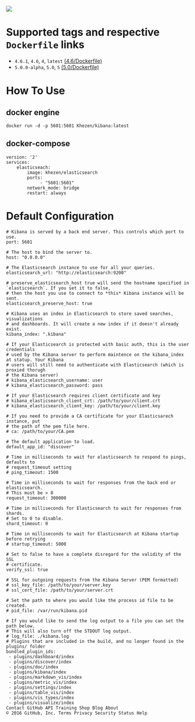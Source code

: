 [![](https://images.microbadger.com/badges/image/khezen/kibana.svg)](https://microbadger.com/images/khezen/elasticsearch "Get your own version badge on microbadger.com")
# Supported tags and respective `Dockerfile` links

* `4.6.1`, `4.6`, `4`, `latest` [(4.6/Dockerfile)](https://github.com/Khezen/docker-elasticseach/blob/2.4/Dockerfile)
* `5.0.0-alpha`, `5.0`, `5` [(5.0/Dockerfile)](https://github.com/Khezen/docker-elasticseach/blob/5.0/Dockerfile)

# How To Use

## docker engine

```
docker run -d -p 5601:5601 Khezen/kibana:latest   
```

## docker-compose
```
version: '2'
services:
    elasticseach:
        image: khezen/elasticsearch
        ports:
             - "5601:5601"
        network_mode: bridge
        restart: always
```

# Default Configuration

```
# Kibana is served by a back end server. This controls which port to use.
port: 5601

# The host to bind the server to.
host: "0.0.0.0"

# The Elasticsearch instance to use for all your queries.
elasticsearch_url: "http://elasticsearch:9200"

# preserve_elasticsearch_host true will send the hostname specified in `elasticsearch`. If you set it to false,
# then the host you use to connect to *this* Kibana instance will be sent.
elasticsearch_preserve_host: true

# Kibana uses an index in Elasticsearch to store saved searches, visualizations
# and dashboards. It will create a new index if it doesn't already exist.
kibana_index: ".kibana"

# If your Elasticsearch is protected with basic auth, this is the user credentials
# used by the Kibana server to perform maintence on the kibana_index at statup. Your Kibana
# users will still need to authenticate with Elasticsearch (which is proxied thorugh
# the Kibana server)
# kibana_elasticsearch_username: user
# kibana_elasticsearch_password: pass

# If your Elasticsearch requires client certificate and key
# kibana_elasticsearch_client_crt: /path/to/your/client.crt
# kibana_elasticsearch_client_key: /path/to/your/client.key

# If you need to provide a CA certificate for your Elasticsarech instance, put
# the path of the pem file here.
# ca: /path/to/your/CA.pem

# The default application to load.
default_app_id: "discover"

# Time in milliseconds to wait for elasticsearch to respond to pings, defaults to
# request_timeout setting
# ping_timeout: 1500

# Time in milliseconds to wait for responses from the back end or elasticsearch.
# This must be > 0
request_timeout: 300000

# Time in milliseconds for Elasticsearch to wait for responses from shards.
# Set to 0 to disable.
shard_timeout: 0

# Time in milliseconds to wait for Elasticsearch at Kibana startup before retrying
# startup_timeout: 5000

# Set to false to have a complete disregard for the validity of the SSL
# certificate.
verify_ssl: true

# SSL for outgoing requests from the Kibana Server (PEM formatted)
# ssl_key_file: /path/to/your/server.key
# ssl_cert_file: /path/to/your/server.crt

# Set the path to where you would like the process id file to be created.
# pid_file: /var/run/kibana.pid

# If you would like to send the log output to a file you can set the path below.
# This will also turn off the STDOUT log output.
# log_file: ./kibana.log
# Plugins that are included in the build, and no longer found in the plugins/ folder
bundled_plugin_ids:
 - plugins/dashboard/index
 - plugins/discover/index
 - plugins/doc/index
 - plugins/kibana/index
 - plugins/markdown_vis/index
 - plugins/metric_vis/index
 - plugins/settings/index
 - plugins/table_vis/index
 - plugins/vis_types/index
 - plugins/visualize/index
Contact GitHub API Training Shop Blog About
© 2016 GitHub, Inc. Terms Privacy Security Status Help
```